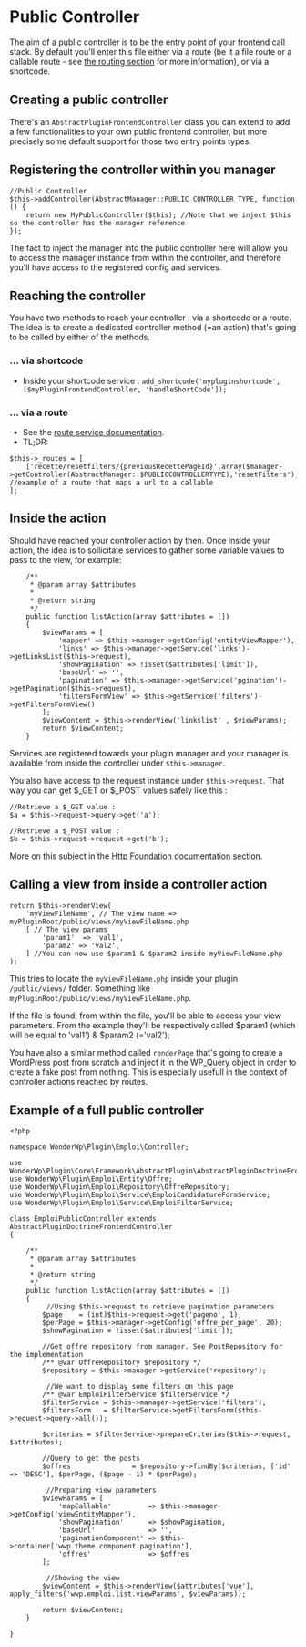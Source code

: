 # Public Controller

The aim of a public controller is to be the entry point of your frontend call stack. By default you'll enter this file either via a route (be it a file route or a callable route - see [the routing section](./06_Services/02_Route_service.md) for more information), or via a shortcode.

## Creating a public controller

There's an `AbstractPluginFrontendController` class you can extend to add a few functionalities to your own public frontend controller, but more precisely some default support for those two entry points types.

## Registering the controller within you manager

```
//Public Controller
$this->addController(AbstractManager::PUBLIC_CONTROLLER_TYPE, function () {
    return new MyPublicController($this); //Note that we inject $this so the controller has the manager reference
});
```

The fact to inject the manager into the public controller here will allow you to access the manager instance from within the controller, and therefore you'll have access to the registered config and services.

## Reaching the controller

You have two methods to reach your controller : via a shortcode or a route. The idea is to create a dedicated controller method (=an action) that's going to be called by either of the methods.

### ... via shortcode

- Inside your shortcode service : `add_shortcode('mypluginshortcode', [$myPluginFrontendController, 'handleShortCode']);`

### ... via a route

- See the [route service documentation](./06_Services/02_Route_service.md).
- TL;DR:
 
```
$this->_routes = [
	['recette/resetfilters/{previousRecettePageId}',array($manager->getController(AbstractManager::$PUBLICCONTROLLERTYPE),'resetFilters'),'GET'] //example of a route that maps a url to a callable
];
```

## Inside the action

Should have reached your controller action by then. Once inside your action, the idea is to sollicitate services to gather some variable values to pass to the view, for example:

```
    /**
     * @param array $attributes
     *
     * @return string
     */
    public function listAction(array $attributes = [])
    {
        $viewParams = [
            'mapper' => $this->manager->getConfig('entityViewMapper'),
            'links' => $this->manager->getService('links')->getLinksList($this->request),
            'showPagination' => !isset($attributes['limit']),
            'baseUrl' => '',
            'pagination' => $this->manager->getService('pgination')->getPagination($this->request),
            'filtersFormView' => $this->getService('filters')->getFiltersFormView()
        ];
        $viewContent = $this->renderView('linkslist' , $viewParams);
        return $viewContent;
    }
```

Services are registered towards your plugin manager and your manager is available from inside the controller under `$this->manager`.

You also have access tp the request instance under `$this->request`. 
That way you can get $_GET or $_POST values safely like this :

```
//Retrieve a $_GET value :
$a = $this->request->query->get('a');

//Retrieve a $_POST value :
$b = $this->request->request->get('b');
```

More on this subject in the [Http Foundation documentation section](../03_Framewok_components/Http_Foundation/index.md).

## Calling a view from inside a controller action

```
return $this->renderView(
    'myViewFileName', // The view name => myPluginRoot/public/views/myViewFileName.php
    [ // The view params
        'param1'  => 'val1', 
        'param2' => 'val2',
    ] //You can now use $param1 & $param2 inside myViewFileName.php
);
```

This tries to locate the `myViewFileName.php` inside your plugin `/public/views/` folder. Something like `myPluginRoot/public/views/myViewFileName.php`.

If the file is found, from within the file, you'll be able to access your view parameters. From the example they'll be respectively called $param1 (which will be equal to 'val1')  & $param2 (='val2');

You have also a similar method called `renderPage` that's going to create a WordPress post from scratch and inject it in the WP_Query object in order to create a fake post from nothing. This is especially usefull in the context of controller actions reached by routes.

## Example of a full public controller

```
<?php

namespace WonderWp\Plugin\Emploi\Controller;

use WonderWp\Plugin\Core\Framework\AbstractPlugin\AbstractPluginDoctrineFrontendController;
use WonderWp\Plugin\Emploi\Entity\Offre;
use WonderWp\Plugin\Emploi\Repository\OffreRepository;
use WonderWp\Plugin\Emploi\Service\EmploiCandidatureFormService;
use WonderWp\Plugin\Emploi\Service\EmploiFilterService;

class EmploiPublicController extends AbstractPluginDoctrineFrontendController
{

    /**
     * @param array $attributes
     *
     * @return string
     */
    public function listAction(array $attributes = [])
    {
    	 //Using $this->request to retrieve pagination parameters
        $page    = (int)$this->request->get('pageno', 1);
        $perPage = $this->manager->getConfig('offre_per_page', 20);
        $showPagination = !isset($attributes['limit']);

        //Get offre repository from manager. See PostRepository for the implementation
        /** @var OffreRepository $repository */
        $repository = $this->manager->getService('repository');

	     //We want to display some filters on this page
        /** @var EmploiFilterService $filterService */
        $filterService = $this->manager->getService('filters');
        $filtersForm   = $filterService->getFiltersForm($this->request->query->all());

        $criterias = $filterService->prepareCriterias($this->request, $attributes);
        
        //Query to get the posts
        $offres               = $repository->findBy($criterias, ['id' => 'DESC'], $perPage, ($page - 1) * $perPage);        

		 //Preparing view parameters
        $viewParams = [
            'mapCallable'         => $this->manager->getConfig('viewEntityMapper'),
            'showPagination'      => $showPagination,
            'baseUrl'             => '',
            'paginationComponent' => $this->container['wwp.theme.component.pagination'],
            'offres'              => $offres
        ];

		 //Showing the view
        $viewContent = $this->renderView($attributes['vue'], apply_filters('wwp.emploi.list.viewParams', $viewParams));

        return $viewContent;
    }

}
```
